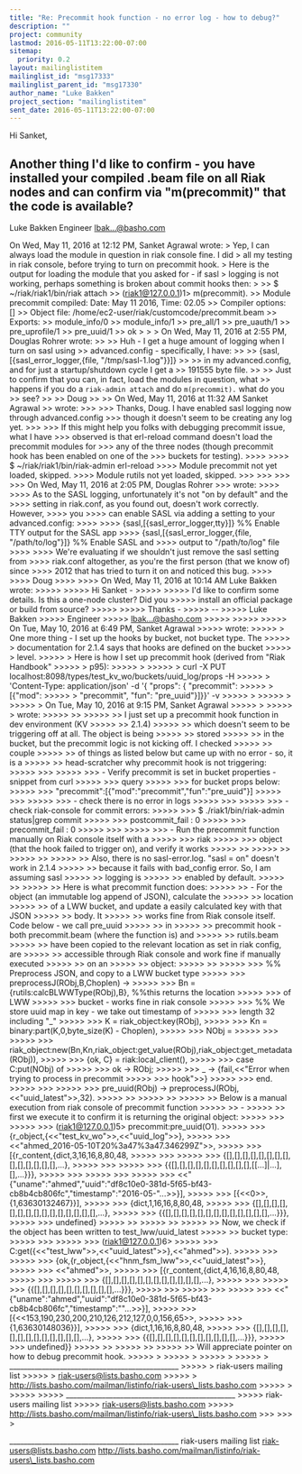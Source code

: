 ```yaml
---
title: "Re: Precommit hook function - no error log - how to debug?"
description: ""
project: community
lastmod: 2016-05-11T13:22:00-07:00
sitemap:
  priority: 0.2
layout: mailinglistitem
mailinglist_id: "msg17333"
mailinglist_parent_id: "msg17330"
author_name: "Luke Bakken"
project_section: "mailinglistitem"
sent_date: 2016-05-11T13:22:00-07:00
---
```



Hi Sanket,

Another thing I'd like to confirm - you have installed your compiled
.beam file on all Riak nodes and can confirm via "m(precommit)" that
the code is available?
--
Luke Bakken
Engineer
lbak...@basho.com


On Wed, May 11, 2016 at 12:12 PM, Sanket Agrawal
 wrote:
&gt; Yep, I can always load the module in question in riak console fine. I did
&gt; all my testing in riak console, before trying to turn on precommit hook.
&gt; Here is the output for loading the module that you asked for - if sasl
&gt; logging is not working, perhaps something is broken about commit hooks then:
&gt;
&gt;&gt; $ ~/riak/riak1/bin/riak attach
&gt;&gt; (riak1@127.0.0.1)1&gt; m(precommit).
&gt;&gt; Module precommit compiled: Date: May 11 2016, Time: 02.05
&gt;&gt; Compiler options: []
&gt;&gt; Object file: /home/ec2-user/riak/customcode/precommit.beam
&gt;&gt; Exports:
&gt;&gt; module\_info/0
&gt;&gt; module\_info/1
&gt;&gt; pre\_all/1
&gt;&gt; pre\_uauth/1
&gt;&gt; pre\_uprofile/1
&gt;&gt; pre\_uuid/1
&gt;&gt; ok
&gt;
&gt;
&gt; On Wed, May 11, 2016 at 2:55 PM, Douglas Rohrer  wrote:
&gt;&gt;
&gt;&gt; Huh - I get a huge amount of logging when I turn on sasl using
&gt;&gt; advanced.config - specifically, I have:
&gt;&gt;
&gt;&gt; {sasl,[{sasl\_error\_logger,{file, "/tmp/sasl-1.log"}}]}
&gt;&gt;
&gt;&gt; in my advanced.config, and for just a startup/shutdown cycle I get a
&gt;&gt; 191555 byte file.
&gt;&gt;
&gt;&gt; Just to confirm that you can, in fact, load the modules in question, what
&gt;&gt; happens if you do a `riak-admin attach` and do `m(precommit).` what do you
&gt;&gt; see?
&gt;&gt;
&gt;&gt; Doug
&gt;&gt;
&gt;&gt; On Wed, May 11, 2016 at 11:32 AM Sanket Agrawal 
&gt;&gt; wrote:
&gt;&gt;&gt;
&gt;&gt;&gt; Thanks, Doug. I have enabled sasl logging now through advanced.config
&gt;&gt;&gt; though it doesn't seem to be creating any log yet.
&gt;&gt;&gt;
&gt;&gt;&gt; If this might help you folks with debugging precommit issue, what I have
&gt;&gt;&gt; observed is that erl-reload command doesn't load the precommit modules for
&gt;&gt;&gt; any of the three nodes (though precommit hook has been enabled on one of the
&gt;&gt;&gt; buckets for testing).
&gt;&gt;&gt;&gt;
&gt;&gt;&gt;&gt; $ ~/riak/riak1/bin/riak-admin erl-reload
&gt;&gt;&gt;&gt; Module precommit not yet loaded, skipped.
&gt;&gt;&gt;&gt; Module rutils not yet loaded, skipped.
&gt;&gt;&gt;
&gt;&gt;&gt;
&gt;&gt;&gt;
&gt;&gt;&gt; On Wed, May 11, 2016 at 2:05 PM, Douglas Rohrer 
&gt;&gt;&gt; wrote:
&gt;&gt;&gt;&gt;
&gt;&gt;&gt;&gt; As to the SASL logging, unfortunately it's not "on by default" and the
&gt;&gt;&gt;&gt; setting in riak.conf, as you found out, doesn't work correctly. However, 
&gt;&gt;&gt;&gt; you
&gt;&gt;&gt;&gt; can enable SASL via adding a setting to your advanced.config:
&gt;&gt;&gt;&gt;
&gt;&gt;&gt;&gt; {sasl,[{sasl\_error\_logger,tty}]} %% Enable TTY output for the SASL app
&gt;&gt;&gt;&gt; {sasl,[{sasl\_error\_logger,{file, "/path/to/log"}]} %% Enable SASL and
&gt;&gt;&gt;&gt; output to "/path/to/log" file
&gt;&gt;&gt;&gt;
&gt;&gt;&gt;&gt; We're evaluating if we shouldn't just remove the sasl setting from
&gt;&gt;&gt;&gt; riak.conf altogether, as you're the first person (that we know of) since
&gt;&gt;&gt;&gt; 2012 that has tried to turn it on and noticed this bug.
&gt;&gt;&gt;&gt;
&gt;&gt;&gt;&gt; Doug
&gt;&gt;&gt;&gt;
&gt;&gt;&gt;&gt; On Wed, May 11, 2016 at 10:14 AM Luke Bakken  wrote:
&gt;&gt;&gt;&gt;&gt;
&gt;&gt;&gt;&gt;&gt; Hi Sanket -
&gt;&gt;&gt;&gt;&gt;
&gt;&gt;&gt;&gt;&gt; I'd like to confirm some details. Is this a one-node cluster? Did you
&gt;&gt;&gt;&gt;&gt; install an official package or build from source?
&gt;&gt;&gt;&gt;&gt;
&gt;&gt;&gt;&gt;&gt; Thanks -
&gt;&gt;&gt;&gt;&gt; --
&gt;&gt;&gt;&gt;&gt; Luke Bakken
&gt;&gt;&gt;&gt;&gt; Engineer
&gt;&gt;&gt;&gt;&gt; lbak...@basho.com
&gt;&gt;&gt;&gt;&gt;
&gt;&gt;&gt;&gt;&gt;
&gt;&gt;&gt;&gt;&gt; On Tue, May 10, 2016 at 6:49 PM, Sanket Agrawal
&gt;&gt;&gt;&gt;&gt;  wrote:
&gt;&gt;&gt;&gt;&gt; &gt; One more thing - I set up the hooks by bucket, not bucket type. The
&gt;&gt;&gt;&gt;&gt; &gt; documentation for 2.1.4 says that hooks are defined on the bucket
&gt;&gt;&gt;&gt;&gt; &gt; level.
&gt;&gt;&gt;&gt;&gt; &gt; Here is how I set up precommit hook (derived from "Riak Handbook"
&gt;&gt;&gt;&gt;&gt; &gt; p95):
&gt;&gt;&gt;&gt;&gt; &gt;
&gt;&gt;&gt;&gt;&gt; &gt; curl -X PUT localhost:8098/types/test\_kv\_wo/buckets/uuid\_log/props -H
&gt;&gt;&gt;&gt;&gt; &gt; 'Content-Type: application/json' -d '{ "props": { "precommit":
&gt;&gt;&gt;&gt;&gt; &gt; [{"mod":
&gt;&gt;&gt;&gt;&gt; &gt; "precommit", "fun": "pre\_uuid"}]}}' -v
&gt;&gt;&gt;&gt;&gt; &gt;
&gt;&gt;&gt;&gt;&gt; &gt;
&gt;&gt;&gt;&gt;&gt; &gt; On Tue, May 10, 2016 at 9:15 PM, Sanket Agrawal
&gt;&gt;&gt;&gt;&gt; &gt; 
&gt;&gt;&gt;&gt;&gt; &gt; wrote:
&gt;&gt;&gt;&gt;&gt; &gt;&gt;
&gt;&gt;&gt;&gt;&gt; &gt;&gt; I just set up a precommit hook function in dev environment (KV
&gt;&gt;&gt;&gt;&gt; &gt;&gt; 2.1.4)
&gt;&gt;&gt;&gt;&gt; &gt;&gt; which doesn't seem to be triggering off at all. The object is being
&gt;&gt;&gt;&gt;&gt; &gt;&gt; stored
&gt;&gt;&gt;&gt;&gt; &gt;&gt; in the bucket, but the precommit logic is not kicking off. I checked
&gt;&gt;&gt;&gt;&gt; &gt;&gt; couple
&gt;&gt;&gt;&gt;&gt; &gt;&gt; of things as listed below but came up with no error - so, it is a
&gt;&gt;&gt;&gt;&gt; &gt;&gt; head-scratcher why precommit hook is not triggering:
&gt;&gt;&gt;&gt;&gt; &gt;&gt;&gt;
&gt;&gt;&gt;&gt;&gt; &gt;&gt;&gt; - Verify precommit is set in bucket properties - snippet from curl
&gt;&gt;&gt;&gt;&gt; &gt;&gt;&gt; query
&gt;&gt;&gt;&gt;&gt; &gt;&gt;&gt; for bucket props below:
&gt;&gt;&gt;&gt;&gt; &gt;&gt;&gt; "precommit":[{"mod":"precommit","fun":"pre\_uuid"}]
&gt;&gt;&gt;&gt;&gt; &gt;&gt;&gt;
&gt;&gt;&gt;&gt;&gt; &gt;&gt;&gt; - check there is no error in logs
&gt;&gt;&gt;&gt;&gt; &gt;&gt;&gt;
&gt;&gt;&gt;&gt;&gt; &gt;&gt;&gt; - check riak-console for commit errors:
&gt;&gt;&gt;&gt;&gt; &gt;&gt;&gt; $ ./riak1/bin/riak-admin status|grep commit
&gt;&gt;&gt;&gt;&gt; &gt;&gt;&gt; postcommit\_fail : 0
&gt;&gt;&gt;&gt;&gt; &gt;&gt;&gt; precommit\_fail : 0
&gt;&gt;&gt;&gt;&gt; &gt;&gt;&gt;
&gt;&gt;&gt;&gt;&gt; &gt;&gt;&gt; - Run the precommit function manually on Riak console itself with a
&gt;&gt;&gt;&gt;&gt; &gt;&gt;&gt; riak
&gt;&gt;&gt;&gt;&gt; &gt;&gt;&gt; object (that the hook failed to trigger on), and verify it works
&gt;&gt;&gt;&gt;&gt; &gt;&gt;
&gt;&gt;&gt;&gt;&gt; &gt;&gt;
&gt;&gt;&gt;&gt;&gt; &gt;&gt;
&gt;&gt;&gt;&gt;&gt; &gt;&gt; Also, there is no sasl-error.log. "sasl = on" doesn't work in 2.1.4
&gt;&gt;&gt;&gt;&gt; &gt;&gt; because it fails with bad\_config error. So, I am assuming sasl
&gt;&gt;&gt;&gt;&gt; &gt;&gt; logging is
&gt;&gt;&gt;&gt;&gt; &gt;&gt; enabled by default.
&gt;&gt;&gt;&gt;&gt; &gt;&gt;
&gt;&gt;&gt;&gt;&gt; &gt;&gt; Here is what precommit function does:
&gt;&gt;&gt;&gt;&gt; &gt;&gt; - For the object (an immutable log append of JSON), calculate the
&gt;&gt;&gt;&gt;&gt; &gt;&gt; location
&gt;&gt;&gt;&gt;&gt; &gt;&gt; of a LWW bucket, and update a easily calculated key with that JSON
&gt;&gt;&gt;&gt;&gt; &gt;&gt; body. It
&gt;&gt;&gt;&gt;&gt; &gt;&gt; works fine from Riak console itself. Code below - we call pre\_uuid
&gt;&gt;&gt;&gt;&gt; &gt;&gt; in
&gt;&gt;&gt;&gt;&gt; &gt;&gt; precommit hook - both precommit.beam (where the function is) and
&gt;&gt;&gt;&gt;&gt; &gt;&gt; rutils.beam
&gt;&gt;&gt;&gt;&gt; &gt;&gt; have been copied to the relevant location as set in riak config, are
&gt;&gt;&gt;&gt;&gt; &gt;&gt; accessible through Riak console and work fine if manually executed
&gt;&gt;&gt;&gt;&gt; &gt;&gt; on an
&gt;&gt;&gt;&gt;&gt; &gt;&gt; object:
&gt;&gt;&gt;&gt;&gt; &gt;&gt;
&gt;&gt;&gt;&gt;&gt; &gt;&gt;&gt; %% Preprocess JSON, and copy to a LWW bucket type
&gt;&gt;&gt;&gt;&gt; &gt;&gt;&gt; preprocessJ(RObj,B,Choplen) -&gt;
&gt;&gt;&gt;&gt;&gt; &gt;&gt;&gt; Bn = {rutils:calcBLWWType(RObj),B}, %%this returns the location
&gt;&gt;&gt;&gt;&gt; &gt;&gt;&gt; of LWW
&gt;&gt;&gt;&gt;&gt; &gt;&gt;&gt; bucket - works fine in riak console
&gt;&gt;&gt;&gt;&gt; &gt;&gt;&gt; %% We store uuid map in  key - we take out timestamp of
&gt;&gt;&gt;&gt;&gt; &gt;&gt;&gt; length 32 including "\_"
&gt;&gt;&gt;&gt;&gt; &gt;&gt;&gt; K = riak\_object:key(RObj),
&gt;&gt;&gt;&gt;&gt; &gt;&gt;&gt; Kn = binary:part(K,0,byte\_size(K) - Choplen),
&gt;&gt;&gt;&gt;&gt; &gt;&gt;&gt; NObj =
&gt;&gt;&gt;&gt;&gt; &gt;&gt;&gt;
&gt;&gt;&gt;&gt;&gt; &gt;&gt;&gt; riak\_object:new(Bn,Kn,riak\_object:get\_value(RObj),riak\_object:get\_metadata(RObj)),
&gt;&gt;&gt;&gt;&gt; &gt;&gt;&gt; {ok, C} = riak:local\_client(),
&gt;&gt;&gt;&gt;&gt; &gt;&gt;&gt; case C:put(NObj) of
&gt;&gt;&gt;&gt;&gt; &gt;&gt;&gt; ok -&gt; RObj;
&gt;&gt;&gt;&gt;&gt; &gt;&gt;&gt; \_ -&gt; {fail,&lt;&lt;"Error when trying to process in precommit
&gt;&gt;&gt;&gt;&gt; &gt;&gt;&gt; hook"&gt;&gt;}
&gt;&gt;&gt;&gt;&gt; &gt;&gt;&gt; end.
&gt;&gt;&gt;&gt;&gt; &gt;&gt;&gt;
&gt;&gt;&gt;&gt;&gt; &gt;&gt;&gt; pre\_uuid(RObj) -&gt; preprocessJ(RObj,&lt;&lt;"uuid\_latest"&gt;&gt;,32).
&gt;&gt;&gt;&gt;&gt; &gt;&gt;
&gt;&gt;&gt;&gt;&gt; &gt;&gt;
&gt;&gt;&gt;&gt;&gt; &gt;&gt; Below is a manual execution from riak console of precommit function
&gt;&gt;&gt;&gt;&gt; &gt;&gt; -
&gt;&gt;&gt;&gt;&gt; &gt;&gt; first we execute it to confirm it is returning the original object:
&gt;&gt;&gt;&gt;&gt; &gt;&gt;&gt;
&gt;&gt;&gt;&gt;&gt; &gt;&gt;&gt; (riak1@127.0.0.1)5&gt; precommit:pre\_uuid(O1).
&gt;&gt;&gt;&gt;&gt; &gt;&gt;&gt; {r\_object,{&lt;&lt;"test\_kv\_wo"&gt;&gt;,&lt;&lt;"uuid\_log"&gt;&gt;},
&gt;&gt;&gt;&gt;&gt; &gt;&gt;&gt; &lt;&lt;"ahmed\_2016-05-10T20%3a47%3a47.346299Z"&gt;&gt;,
&gt;&gt;&gt;&gt;&gt; &gt;&gt;&gt; [{r\_content,{dict,3,16,16,8,80,48,
&gt;&gt;&gt;&gt;&gt; &gt;&gt;&gt;
&gt;&gt;&gt;&gt;&gt; &gt;&gt;&gt; {[],[],[],[],[],[],[],[],[],[],[],[],[],[],...},
&gt;&gt;&gt;&gt;&gt; &gt;&gt;&gt;
&gt;&gt;&gt;&gt;&gt; &gt;&gt;&gt; {{[],[],[],[],[],[],[],[],[],[],[[...]|...],[],...}}},
&gt;&gt;&gt;&gt;&gt; &gt;&gt;&gt;
&gt;&gt;&gt;&gt;&gt; &gt;&gt;&gt;
&gt;&gt;&gt;&gt;&gt; &gt;&gt;&gt; &lt;&lt;"{\"uname\":\"ahmed\",\"uuid\":\"df8c10e0-381d-5f65-bf43-cb8b4cb806fc\",\"timestamp\":\"2016-05-"...&gt;&gt;}],
&gt;&gt;&gt;&gt;&gt; &gt;&gt;&gt; [{&lt;&lt;0&gt;&gt;,{1,63630132467}}],
&gt;&gt;&gt;&gt;&gt; &gt;&gt;&gt; {dict,1,16,16,8,80,48,
&gt;&gt;&gt;&gt;&gt; &gt;&gt;&gt; {[],[],[],[],[],[],[],[],[],[],[],[],[],[],[],...},
&gt;&gt;&gt;&gt;&gt; &gt;&gt;&gt; {{[],[],[],[],[],[],[],[],[],[],[],[],[],...}}},
&gt;&gt;&gt;&gt;&gt; &gt;&gt;&gt; undefined}
&gt;&gt;&gt;&gt;&gt; &gt;&gt;
&gt;&gt;&gt;&gt;&gt; &gt;&gt;
&gt;&gt;&gt;&gt;&gt; &gt;&gt; Now, we check if the object has been written to test\_lww/uuid\_latest
&gt;&gt;&gt;&gt;&gt; &gt;&gt; bucket type:
&gt;&gt;&gt;&gt;&gt; &gt;&gt;&gt;
&gt;&gt;&gt;&gt;&gt; &gt;&gt;&gt; (riak1@127.0.0.1)6&gt;
&gt;&gt;&gt;&gt;&gt; &gt;&gt;&gt; C:get({&lt;&lt;"test\_lww"&gt;&gt;,&lt;&lt;"uuid\_latest"&gt;&gt;},&lt;&lt;"ahmed"&gt;&gt;).
&gt;&gt;&gt;&gt;&gt; &gt;&gt;&gt;
&gt;&gt;&gt;&gt;&gt; &gt;&gt;&gt; {ok,{r\_object,{&lt;&lt;"hnm\_fsm\_lww"&gt;&gt;,&lt;&lt;"uuid\_latest"&gt;&gt;},
&gt;&gt;&gt;&gt;&gt; &gt;&gt;&gt; &lt;&lt;"ahmed"&gt;&gt;,
&gt;&gt;&gt;&gt;&gt; &gt;&gt;&gt; [{r\_content,{dict,4,16,16,8,80,48,
&gt;&gt;&gt;&gt;&gt; &gt;&gt;&gt;
&gt;&gt;&gt;&gt;&gt; &gt;&gt;&gt; {[],[],[],[],[],[],[],[],[],[],[],[],...},
&gt;&gt;&gt;&gt;&gt; &gt;&gt;&gt;
&gt;&gt;&gt;&gt;&gt; &gt;&gt;&gt; {{[],[],[],[],[],[],[],[],[],[],...}}},
&gt;&gt;&gt;&gt;&gt; &gt;&gt;&gt;
&gt;&gt;&gt;&gt;&gt; &gt;&gt;&gt;
&gt;&gt;&gt;&gt;&gt; &gt;&gt;&gt; &lt;&lt;"{\"uname\":\"ahmed\",\"uuid\":\"df8c10e0-381d-5f65-bf43-cb8b4cb806fc\",\"timestamp\":\""...&gt;&gt;}],
&gt;&gt;&gt;&gt;&gt; &gt;&gt;&gt; [{&lt;&lt;153,190,230,200,210,126,212,127,0,0,156,65&gt;&gt;,
&gt;&gt;&gt;&gt;&gt; &gt;&gt;&gt; {1,63630148036}}],
&gt;&gt;&gt;&gt;&gt; &gt;&gt;&gt; {dict,1,16,16,8,80,48,
&gt;&gt;&gt;&gt;&gt; &gt;&gt;&gt; {[],[],[],[],[],[],[],[],[],[],[],[],[],...},
&gt;&gt;&gt;&gt;&gt; &gt;&gt;&gt; {{[],[],[],[],[],[],[],[],[],[],[],...}}},
&gt;&gt;&gt;&gt;&gt; &gt;&gt;&gt; undefined}}
&gt;&gt;&gt;&gt;&gt; &gt;&gt;
&gt;&gt;&gt;&gt;&gt; &gt;&gt;
&gt;&gt;&gt;&gt;&gt; &gt;&gt; Will appreciate pointer on how to debug precommit hook.
&gt;&gt;&gt;&gt;&gt; &gt;
&gt;&gt;&gt;&gt;&gt; &gt;
&gt;&gt;&gt;&gt;&gt; &gt;
&gt;&gt;&gt;&gt;&gt; &gt; \_\_\_\_\_\_\_\_\_\_\_\_\_\_\_\_\_\_\_\_\_\_\_\_\_\_\_\_\_\_\_\_\_\_\_\_\_\_\_\_\_\_\_\_\_\_\_
&gt;&gt;&gt;&gt;&gt; &gt; riak-users mailing list
&gt;&gt;&gt;&gt;&gt; &gt; riak-users@lists.basho.com
&gt;&gt;&gt;&gt;&gt; &gt; http://lists.basho.com/mailman/listinfo/riak-users\_lists.basho.com
&gt;&gt;&gt;&gt;&gt; &gt;
&gt;&gt;&gt;&gt;&gt;
&gt;&gt;&gt;&gt;&gt; \_\_\_\_\_\_\_\_\_\_\_\_\_\_\_\_\_\_\_\_\_\_\_\_\_\_\_\_\_\_\_\_\_\_\_\_\_\_\_\_\_\_\_\_\_\_\_
&gt;&gt;&gt;&gt;&gt; riak-users mailing list
&gt;&gt;&gt;&gt;&gt; riak-users@lists.basho.com
&gt;&gt;&gt;&gt;&gt; http://lists.basho.com/mailman/listinfo/riak-users\_lists.basho.com
&gt;&gt;&gt;
&gt;&gt;&gt;
&gt;

\_\_\_\_\_\_\_\_\_\_\_\_\_\_\_\_\_\_\_\_\_\_\_\_\_\_\_\_\_\_\_\_\_\_\_\_\_\_\_\_\_\_\_\_\_\_\_
riak-users mailing list
riak-users@lists.basho.com
http://lists.basho.com/mailman/listinfo/riak-users\_lists.basho.com

